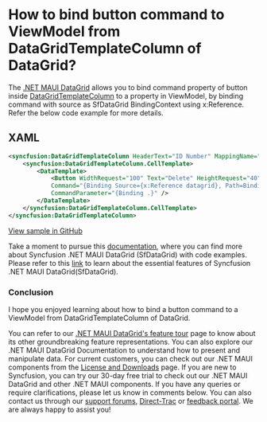 # How to bind button command to ViewModel from DataGridTemplateColumn of DataGrid?

The [.NET MAUI DataGrid](https://www.syncfusion.com/maui-controls/maui-datagrid) allows you to bind command property of button inside [DataGridTemplateColumn](https://help.syncfusion.com/cr/maui/Syncfusion.Maui.DataGrid.DataGridTemplateColumn.html) to a property in ViewModel, by binding command with source as SfDataGrid BindingContext using x:Reference. Refer the below code example for more details.

## XAML

```XML
<syncfusion:DataGridTemplateColumn HeaderText="ID Number" MappingName="IDNumber">
    <syncfusion:DataGridTemplateColumn.CellTemplate>
        <DataTemplate>
            <Button WidthRequest="100" Text="Delete" HeightRequest="40" BackgroundColor="AliceBlue" TextColor="Black"
            Command="{Binding Source={x:Reference datagrid}, Path=BindingContext.DeleteRecordCommand}"
            CommandParameter="{Binding .}" />
        </DataTemplate>
    </syncfusion:DataGridTemplateColumn.CellTemplate>
</syncfusion:DataGridTemplateColumn>
```

[View sample in GitHub](https://github.com/SyncfusionExamples/How-to-bind-button-command-to-ViewModel-from-DataGridTemplateColumn-of-DataGrid/tree/master)

Take a moment to pursue this [documentation](https://help.syncfusion.com/maui/datagrid/overview), where you can find more about Syncfusion .NET MAUI DataGrid (SfDataGrid) with code examples.
Please refer to this [link](https://www.syncfusion.com/maui-controls/maui-datagrid) to learn about the essential features of Syncfusion .NET MAUI DataGrid(SfDataGrid).

### Conclusion
I hope you enjoyed learning about how to bind a button command to a ViewModel from DataGridTemplateColumn of DataGrid.

You can refer to our [.NET MAUI DataGrid's feature tour](https://www.syncfusion.com/maui-controls/maui-datagrid) page to know about its other groundbreaking feature representations. You can also explore our .NET MAUI DataGrid Documentation to understand how to present and manipulate data.
For current customers, you can check out our .NET MAUI components from the [License and Downloads](https://www.syncfusion.com/account/downloads) page. If you are new to Syncfusion, you can try our 30-day free trial to check out our .NET MAUI DataGrid and other .NET MAUI components.
If you have any queries or require clarifications, please let us know in comments below. You can also contact us through our [support forums](https://www.syncfusion.com/forums), [Direct-Trac](https://support.syncfusion.com/account/login?ReturnUrl=%2Faccount%2Fconnect%2Fauthorize%2Fcallback%3Fclient_id%3Dc54e52f3eb3cde0c3f20474f1bc179ed%26redirect_uri%3Dhttps%253A%252F%252Fsupport.syncfusion.com%252Fagent%252Flogincallback%26response_type%3Dcode%26scope%3Dopenid%2520profile%2520agent.api%2520integration.api%2520offline_access%2520kb.api%26state%3D8db41f98953a4d9ba40407b150ad4cf2%26code_challenge%3DvwHoT64z2h21eP_A9g7JWtr3vp3iPrvSjfh5hN5C7IE%26code_challenge_method%3DS256%26response_mode%3Dquery) or [feedback portal](https://www.syncfusion.com/feedback/maui?control=sfdatagrid). We are always happy to assist you!